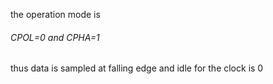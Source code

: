 the operation mode is <h6>CPOL=0 and CPHA=1 </h6>thus data is sampled at falling edge and idle for the clock is 0
